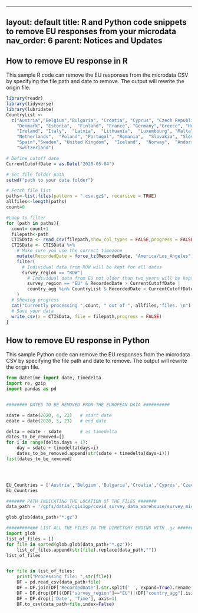 
---
layout: default
title: R and Python code snippets to remove EU responses from your microdata
nav_order: 6
parent: Notices and Updates
---

## How to remove EU response in R

This sample R code can remove the EU responses from the microdata CSV by specifying the file path and date to remove. The output will rewrite the origin file.
```r
library(readr)
library(tidyverse)
library(lubridate)
CountryList <- 
  c("Austria","Belgium","Bulgaria", "Croatia", "Cyprus", "Czech Republic", 
    "Denmark", "Estonia",  "Finland", "France", "Germany","Greece", "Hungary", 
    "Ireland", "Italy",  "Latvia",  "Lithuania",  "Luxembourg", "Malta",  
    "Netherlands",  "Poland", "Portugal", "Romania",  "Slovakia", "Slovenia", 
    "Spain","Sweden", "United Kingdom",  "Iceland",  "Norway",  "Andorra", 
    "Switzerland")

# Define cutoff date
CurrentCutoffDate = as.Date("2020-05-04")

# Set file folder path
setwd("path to your data folder")

# Fetch file list
paths<-list.files(pattern = ".csv.gz$", recursive = TRUE)
allfiles<-length(paths)
count=0

#Loop to filter
for (path in paths){
  count= count+1
  filepath<-path
  CTISData <- read_csv(filepath,show_col_types = FALSE,progress = FALSE)
  CTISData <- CTISData %>%
    # Make sure you use the correct timezone
    mutate(RecordedDate = force_tz(RecordedDate, "America/Los_Angeles")) %>%
    filter(
      # Individual data from ROW will be kept for all dates
      survey_region == "ROW"| 
        # Individual data from EU not older than two years will be kept
        survey_region == "EU" & RecordedDate > CurrentCutoffDate |
        country_agg %in% CountryList & RecordedDate > CurrentCutoffDate
    )
  # Showing progress
  cat("Currently processing ",count, " out of ", allfiles,"files. \n")
  # Save your data
  write_csv(x = CTISData, file = filepath,progress = FALSE)
}
```

## How to remove EU response in Python

This sample Python code can remove the EU responses from the microdata CSV by specifying the file path and date to remove. The output will rewrite the origin file.
```py
from datetime import date, timedelta
import re, gzip
import pandas as pd


######## DATES TO BE REMOVED FROM THE EUROPEAN DATA ##########

sdate = date(2020, 4, 23)   # start date
edate = date(2020, 5, 23)   # end date

delta = edate - sdate       # as timedelta
dates_to_be_removed=[]
for i in range(delta.days + 1):
    day = sdate + timedelta(days=i)
    dates_to_be_removed.append(str(sdate + timedelta(days=i)))
list(dates_to_be_removed)




EU_Countries = ['Austria','Belgium','Bulgaria','Croatia','Cyprus','Czech Republic','Denmark','Estonia','Finland','France','Germany','Greece','Hungary','Ireland','Italy','Latvia','Lithuania','Luxembourg','Malta','Netherlands','Poland','Portugal','Romania','Slovakia','Slovenia','Spain','Sweden','United Kingdom','Iceland','Norway','Andorra','Switzerland']
EU_Countries

####### PATH INDICATING THE LOCATION OF THE FILES ####### 
data_path = '/gpfs/data1/cgis1gp/covid_survey_data_warehouse/survey_microdata/micro_release_gz/v1.7/2020/04/'

glob.glob(data_path+"*.gz")

############ LIST ALL THE FILES IN THE DIRECTORY ENDING WITH .gz ############
import glob
list_of_files = []
for file in sorted(glob.glob(data_path+"*.gz")):
    list_of_files.append(str(file).replace(data_path,""))
list_of_files 


for file in list_of_files:
    print("Processing file: ",str(file))
    DF = pd.read_csv(data_path+file)
    DF = DF.join(DF['RecordedDate'].str.split(' ', expand=True).rename(columns={0:'Date', 1:'Time'}))     
    DF = DF.drop(DF[((DF["survey_region"]=="EU")|(DF["country_agg"].isin(EU_Countries))) & (DF["Date"].isin(dates_to_be_removed))].index)
    DF = DF.drop(['Date', 'Time'], axis=1)
    DF.to_csv(data_path+file,index=False)

```